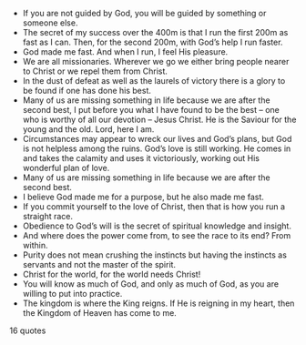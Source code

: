  - If you are not guided by God, you will be guided by something or someone else.
 - The secret of my success over the 400m is that I run the first 200m as fast as I can. Then, for the second 200m, with God’s help I run faster.
 - God made me fast. And when I run, I feel His pleasure.
 - We are all missionaries. Wherever we go we either bring people nearer to Christ or we repel them from Christ.
 - In the dust of defeat as well as the laurels of victory there is a glory to be found if one has done his best.
 - Many of us are missing something in life because we are after the second best, I put before you what I have found to be the best – one who is worthy of all our devotion – Jesus Christ. He is the Saviour for the young and the old. Lord, here I am.
 - Circumstances may appear to wreck our lives and God’s plans, but God is not helpless among the ruins. God’s love is still working. He comes in and takes the calamity and uses it victoriously, working out His wonderful plan of love.
 - Many of us are missing something in life because we are after the second best.
 - I believe God made me for a purpose, but he also made me fast.
 - If you commit yourself to the love of Christ, then that is how you run a straight race.
 - Obedience to God’s will is the secret of spiritual knowledge and insight.
 - And where does the power come from, to see the race to its end? From within.
 - Purity does not mean crushing the instincts but having the instincts as servants and not the master of the spirit.
 - Christ for the world, for the world needs Christ!
 - You will know as much of God, and only as much of God, as you are willing to put into practice.
 - The kingdom is where the King reigns. If He is reigning in my heart, then the Kingdom of Heaven has come to me.

16 quotes